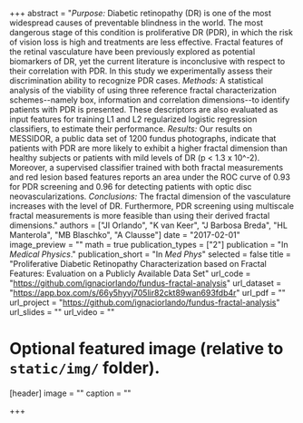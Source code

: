 +++
abstract = "*Purpose:* Diabetic retinopathy (DR) is one of the most widespread causes of preventable blindness in the world. The most dangerous stage of this condition is proliferative DR (PDR), in which the risk of vision loss is high and treatments are less effective. Fractal features of the retinal vasculature have been previously explored as potential biomarkers of DR, yet the current literature is inconclusive with respect to their correlation with PDR. In this study we experimentally assess their discrimination ability to recognize PDR cases. *Methods:* A statistical analysis of the viability of using three reference fractal characterization schemes--namely box, information and correlation dimensions--to identify patients with PDR is presented. These descriptors are also evaluated as input features for training L1 and L2 regularized logistic regression classifiers, to estimate their performance. *Results:* Our results on MESSIDOR, a public data set of 1200 fundus photographs, indicate that patients with PDR are more likely to exhibit a higher fractal dimension than healthy subjects or patients with mild levels of DR (p < 1.3 x 10^-2). Moreover, a supervised classifier trained with both fractal measurements and red lesion based features reports an area under the ROC curve of 0.93 for PDR screening and 0.96 for detecting patients with optic disc neovascularizations. *Conclusions:* The fractal dimension of the vasculature increases with the level of DR. Furthermore, PDR screening using multiscale fractal measurements is more feasible than using their derived fractal dimensions."
authors = ["JI Orlando", "K van Keer", "J Barbosa Breda", "HL Manterola", "MB Blaschko", "A Clausse"]
date = "2017-02-01"
image_preview = ""
math = true
publication_types = ["2"]
publication = "In *Medical Physics*."
publication_short = "In *Med Phys*"
selected = false
title = "Proliferative Diabetic Retinopathy Characterization based on Fractal Features: Evaluation on a Publicly Available Data Set"
url_code = "https://github.com/ignaciorlando/fundus-fractal-analysis"
url_dataset = "https://app.box.com/s/66y5hyvj705lir82ckt89wan693fdb4r"
url_pdf = ""
url_project = "https://github.com/ignaciorlando/fundus-fractal-analysis"
url_slides = ""
url_video = ""

# Optional featured image (relative to `static/img/` folder).
[header]
image = ""
caption = ""


+++
